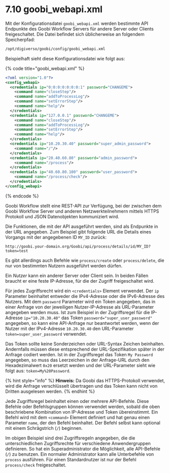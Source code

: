 # 7.10 goobi\_webapi.xml

Mit der Konfigurationsdatei `goobi_webapi.xml` werden bestimmte API Endpunkte des Goobi Workflow Servers für andere Server oder Clients freigeschaltet. Die Datei befindet sich üblicherweise an folgendem Speicherpfad:

```bash
/opt/digiverso/goobi/config/goobi_webapi.xml
```

Beispielhaft sieht diese Konfigurationsdatei wie folgt aus:

{% code title="goobi_webapi.xml" %}
```xml
<?xml version="1.0"?>
<config_webapi>
  <credentials ip="0:0:0:0:0:0:0:1" password="CHANGEME">
    <command name="closeStep"/>
    <command name="addToProcessLog"/>
    <command name="setErrorStep"/>
    <command name="help"/>
  </credentials>
  <credentials ip="127.0.0.1" password="CHANGEME">
    <command name="closeStep"/>
    <command name="addToProcessLog"/>
    <command name="setErrorStep"/>
    <command name="help"/>
  </credentials>
  <credentials ip="10.20.30.40" password="super_admin_password">
    <command name="/"/>
  </credentials>
  <credentials ip="20.40.60.80" password="admin_password">
    <command name="/process"/>
  </credentials>
  <credentials ip="40.60.80.100" password="user_password">
    <command name="/process/check"/>
  </credentials>
</config_webapi>
```
{% endcode %}

Goobi Workflow stellt eine REST-API zur Verfügung, bei der zwischen dem Goobi Workflow Server und anderen Netzwerkteilnehmern mittels HTTPS Protokoll und JSON Datenobjekten kommuniziert wird.

Die Funktionen, die mit der API ausgeführt werden, sind als Endpunkte in der URL angegeben. Zum Beispiel gibt folgende URL die Details eines Vorgangs mit der angegebenen ID `MY_ID` zurück:

```
http://goobi.your-domain.org/Goobi/api/process/details/id/MY_ID?token=test
```

Es gibt allerdings auch Befehle wie `process/create` oder `process/delete`, die nur von bestimmten Nutzern ausgeführt werden dürfen.

Ein *Nutzer* kann ein anderer Server oder Client sein. In beiden Fällen braucht er eine feste IP-Adresse, für die der Zugriff freigeschaltet wird.

Für jedes Zugriffsrecht wird ein `<credentials>` Element verwendet. Der `ip` Parameter beinhaltet entweder die IPv4-Adresse oder die IPv6-Adresse des Nutzers. Mit dem `password` Parameter wird ein Token angegeben, das in einer Anfrage von der jeweiligen Nutzer-IP-Adresse als URL-Parameter angegeben werden muss. Ist zum Beispiel in der Zugriffsregel für die IP-Adresse `ip="10.20.30.40"` das Token `password="super_user_password"` angegeben, so kann eine API-Anfrage nur beantwortet werden, wenn der Nutzer mit der IPv4-Adresse `10.20.30.40` den URL-Parameter `token=super_user_password` verwendet.

Das Token sollte keine Sonderzeichen oder URL-Syntax Zeichen beinhalten. Andernfalls müssen diese entsprechend der URL-Spezifikation später in der Anfrage codiert werden. Ist in der Zugriffsregel das Token `My Password` angegeben, so muss das Leerzeichen in der Anfrage-URL durch den Hexadezimalwert `0x20` ersetzt werden und der URL-Parameter sieht wie folgt aus: `token=My%20Password`.

{% hint style="info" %}
**Hinweis:** Da Goobi das HTTPS-Protokoll verwendet, wird die Anfrage verschlüsselt übertragen und das Token kann nicht von Dritten ausgelesen werden.
{% endhint %}

Jede Zugriffsregel beinhaltet einen oder mehrere API-Befehle. Diese Befehle oder Befehlsgruppen können verwendet werden, sobald die oben beschriebene Kombination von IP-Adresse und Token übereinstimmt. Ein Befehl wird mit dem `<command>` Element definiert und hat genau einen Parameter `name`, der den Befehl beinhaltet. Der Befehl selbst kann optional mit einem Schrägstrich (`/`) beginnen.

Im obigen Beispiel sind drei Zugriffsregeln angegeben, die die unterschiedlichen Zugriffsrechte für verschiedene Anwendergruppen definieren. So hat ein Superadministrator die Möglichkeit, alle API-Befehle (`/`) zu benutzen. Ein normaler Administrator kann alle Unterbefehle von `process` ausführen. Für einen Standardnutzer ist nur der Befehl `process/check` freigeschaltet.
